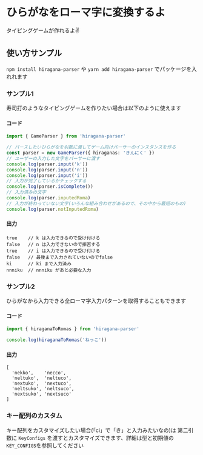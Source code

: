 # ひらがなをローマ字に変換するよ

タイピングゲームが作れるよ✌️

## 使い方サンプル
`npm install hiragana-parser` や `yarn add hiragana-parser` でパッケージを入れれます

### サンプル1
寿司打のようなタイピングゲームを作りたい場合は以下のように使えます

#### コード
```typescript
import { GameParser } from 'hiragana-parser'

// パースしたいひらがなを引数に渡してゲーム向けパーサーのインスタンスを作る
const parser = new GameParser({ hiraganas: 'きんにく' })
// ユーザーの入力した文字をパーサーに渡す
console.log(parser.input('k'))
console.log(parser.input('n'))
console.log(parser.input('i'))
// 入力が完了しているかチェックする
console.log(parser.isComplete())
// 入力済みの文字
console.log(parser.inputedRoma)
// 入力が終わっていない文字(いろんな組み合わせがあるので、その中から最短のもの)
console.log(parser.notInputedRoma)
```

#### 出力
```
true    // k は入力できるので受け付ける
false   // n は入力できないので拒否する
true    // i は入力できるので受け付ける
false   // 最後まで入力されていないのでfalse
ki      // ki まで入力済み
nnniku  // nnniku があと必要な入力
```

### サンプル2
ひらがなから入力できる全ローマ字入力パターンを取得することもできます

#### コード

```typescript
import { hiraganaToRomas } from 'hiragana-parser'

console.log(hiraganaToRomas('ねっこ'))
```

#### 出力
```
[
  'nekko',    'necco',
  'neltuko',  'neltuco',
  'nextuko',  'nextuco',
  'neltsuko', 'neltsuco',
  'nextsuko', 'nextsuco'
]
```

### キー配列のカスタム
キー配列をカスタマイズしたい場合(「ci」で「き」と入力みたいなの)は 第二引数に `KeyConfigs` を渡すとカスタマイズできます、詳細は型と初期値の`KEY_CONFIGS`を参照してください